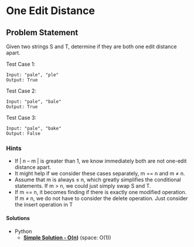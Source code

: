 # One Edit Distance
## Problem Statement
Given two strings S and T, determine if they are both one edit distance apart.

Test Case 1:
```
Input: "pale", "ple"
Output: True
```

Test Case 2:
```
Input: "pale", "bale"
Output: True
```

Test Case 3:
```
Input: "pale", "bake"
Output: False
```

### Hints
- If | n – m | is greater than 1, we know immediately both are not one-edit distance 
apart.
- It might help if we consider these cases separately, m == n and m ≠ n.
- Assume that m is always ≤ n, which greatly simplifies the conditional statements. 
If m > n, we could just simply swap S and T.
- If m == n, it becomes finding if there is exactly one modified operation. If m ≠ n, we do not have to consider the delete operation. Just consider the insert operation 
in T

#### Solutions
- Python
    * **<a href="oneEditAway.py">Simple Solution - O(n)</a>** (space: O(1))